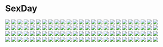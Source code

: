 # SexDay
![](https://konachan.com/image/76190c7acb97d7fec2a16e900f5081ff/Konachan.com%20-%20166633%20cherry_blossoms%20flowers%20japanese_clothes%20katana%20long_hair%20natsume_k%20original%20petals%20red_eyes%20ribbons%20sword%20weapon%20white_hair.jpg)
![](https://konachan.com/jpeg/6619daa2447d1258fc71e98694be8a00/Konachan.com%20-%20162042%20brown_hair%20green_eyes%20kanbe_kotori%20key%20long_hair%20rewrite%20ribbons%20school_uniform%20visualart.jpg)
![](https://konachan.com/jpeg/2848c790ebf1d07bf9bcb6a616e76fe4/Konachan.com%20-%20241242%20all_male%20armor%20au_ra%20bodysuit%20dark_skin%20final_fantasy%20final_fantasy_xiv%20gloves%20headdress%20horns%20magic%20male%20momoko_%28momopoco%29%20purple_eyes%20signed%20staff.jpg)
![](https://konachan.com/image/da2c917f2acf54e3b33d84c542cd04fd/Konachan.com%20-%2035333%20minakami_sakuya%20sister_princess.jpg)
![](https://konachan.com/image/95a937559532b3758df340cd26c06536/Konachan.com%20-%20141094%20amagi_yukiko%20glasses%20persona%20persona_4%20soejima_shigenori%20watermark.jpg)
![](https://konachan.com/jpeg/9c7567fea2668c99ef299255c5b03cfe/Konachan.com%20-%20294925%20beckzawachi%20cape%20gray_eyes%20gray_hair%20katana%20long_hair%20magic%20original%20polychromatic%20sword%20weapon.jpg)
![](https://konachan.com/image/a4573d9494e28007313800cea083fd69/Konachan.com%20-%20279777%20anthropomorphism%20aqua_eyes%20bra%20breasts%20erect_nipples%20gray_hair%20open_shirt%20panties%20ponytail%20satou_satoru%20shirt%20short_hair%20underwear%20watermark.jpg)
![](https://konachan.com/image/466e504b43aaeac27b584ab4f878ce2e/Konachan.com%20-%2018553%20mii%20popotan%20poyoyon_rokku.jpg)
![](https://konachan.com/jpeg/55e36ca6666c353728b94d792ccc2f29/Konachan.com%20-%2084743%202girls%20atelier_rorona%20atelier_totori%20black_hair%20brown_eyes%20brown_hair%20dress%20gloves%20hat%20kishida_mel%20long_hair.jpg)
![](https://konachan.com/jpeg/8a78e7d5c238af3685a3e46061e2c7ed/Konachan.com%20-%20233719%20ass_grab%20blush%20bra%20breasts%20brown_hair%20game_cg%20male%20moonstone%20nipples%20panties%20panty_pull%20purple_hair%20sex%20short_hair%20skirt%20skirt_lift%20underwear%20wet.jpg)
![](https://konachan.com/image/a2615dbd1890428fdda5bc690f3a11ef/Konachan.com%20-%20228717%20breasts%20brown_hair%20clouds%20genderswap%20gloves%20gun%20hat%20long_hair%20mccree_%28overwatch%29%20overwatch%20qi_kou%20weapon%20yellow_eyes.jpg)
![](https://konachan.com/image/5b19bb64b6789a69652e8a2fb16a370a/Konachan.com%20-%20189317%20blood%20el-zheng%20gun_gale_online%20monochrome%20shinon_%28sao%29%20short_hair%20sketch%20sword_art_online.jpg)
![](https://konachan.com/jpeg/df4732640e342b03b0907067228091e6/Konachan.com%20-%20269560%20animal_ears%20auko%20bikini_top%20blue_hair%20bunny_ears%20flat_chest%20green_eyes%20long_hair%20original%20signed%20skirt%20skull%20twintails.jpg)
![](https://konachan.com/image/ea2a0385455e8baded9637c6a0f59a1b/Konachan.com%20-%20244609%20ass%20barefoot%20brown_hair%20coca_cola%20drink%20duzie_e%20long_hair%20original%20panties%20underwear%20yellow_eyes.jpg)
![](https://konachan.com/jpeg/975a4fae8e4c2625df41bf69848cf590/Konachan.com%20-%20288164%20aegis_%28takunomi%29%20bikini_top%20blonde_hair%20blush%20breasts%20green_eyes%20original%20pointed_ears%20takunomi%20third-party_edit%20undressing%20wet%20white.jpg)
![](https://konachan.com/image/5a1c36e485d8f26de9d7b62dc152d7c5/Konachan.com%20-%20112503%20group%20hatsune_miku%20kagamine_len%20kagamine_rin%20kuwahara_souta%20male%20nanase_kanon%20train%20vocaloid.jpg)
![](https://konachan.com/jpeg/a7e870337dae3fc1a7b4c032856c8059/Konachan.com%20-%2020466%20ayu_%28hachimitsu_to_clover%29%20hachimitsu_to_clover.jpg)
![](https://konachan.com/image/c88feb71591271b8c4186efb6949ac47/Konachan.com%20-%20258598%20blonde_hair%20blue_hair%20japanese_clothes%20kimono%20long_hair%20pipimi%20pop_team_epic%20popuko%20scan%20shrine%20umeki_aoi.jpg)
![](https://konachan.com/jpeg/08d30b729d507fbb2312cb3724173032/Konachan.com%20-%20289000%20building%20original%20pink_hair%20school_uniform%20shrine%20tomok1%20water.jpg)
![](https://konachan.com/jpeg/fd4465380a75c703dc7c62ce81962795/Konachan.com%20-%20268097%20anthropomorphism%20boots%20forest%20kemono_friends%20long_hair%20ogata_tank%20orange_hair%20orangutan_%28kemono_friends%29%20signed%20tree%20water%20waterfall.jpg)
![](https://konachan.com/image/97b3c0505b603872dc541ea093c80853/Konachan.com%20-%20177480%20bed%20green_hair%20kagiyama_hina%20tagme%20touhou%20yadokari_genpachirou.jpg)
![](https://konachan.com/image/c322c5ba07ec25942f0d5bd14850a7dd/Konachan.com%20-%2084618%20blue_hair%20blush%20braids%20chirosuke%20dress%20fang%20gray_hair%20green_eyes%20group%20long_hair%20maid%20orange_hair%20red_eyes%20ribbons%20skirt%20sky%20touhou%20vampire%20white_hair.jpg)
![](https://konachan.com/image/0c215d5897b377858e260c7a5b75fbbe/Konachan.com%20-%20152314%20animal%20bell%20book%20bow%20breasts%20cat%20catgirl%20cleavage%20gloves%20gray_eyes%20kanzeon%20long_hair%20original%20purple_hair%20skirt%20stars%20tail%20teddy_bear%20thighhighs.jpg)
![](https://konachan.com/image/679dc660e4903d45b74f9c173bc34362/Konachan.com%20-%2022720%20blue_eyes%20bow%20fuyou_kaede%20headband%20orange_hair%20school_uniform%20shuffle.jpg)
![](https://konachan.com/jpeg/3566e7f8ae6565c8220fd2cfad4b9309/Konachan.com%20-%20231799%20blush%20boots%20breasts%20censored%20gloves%20long_hair%20navel%20nopan%20ponytail%20pussy%20red_hair%20spread_legs%20thighhighs%20tony_guisado%20wet%20yellow_eyes%20yoko_littner.jpg)
![](https://konachan.com/image/8c144e1278504ce178c82629bb7d8b2d/Konachan.com%20-%20105750%20all_male%20aqua_eyes%20blonde_hair%20blue_hair%20dress%20eyepatch%20kagamine_len%20kaito%20kamui_gakupo%20male%20purple_eyes%20purple_hair%20trap%20vocaloid%20yellow_eyes.jpg)
![](https://konachan.com/image/461eb80efadb715d6de0c4ee762ce4d3/Konachan.com%20-%20276432%20animal%20clouds%20combat_vehicle%20food%20forest%20landscape%20original%20panties%20reflection%20ruins%20scenic%20sion005%20skirt%20tree%20underwear%20water%20wolf%20wolfgirl.jpg)
![](https://konachan.com/image/e94d163dcebeccf21ab85a9c0f49c561/Konachan.com%20-%2091310%20christmas%20hatsune_miku%20vocaloid.jpg)
![](https://konachan.com/jpeg/08056af3e36f8bcecb1d4533b4293332/Konachan.com%20-%20244133%20bikini_top%20blush%20breasts%20brown_eyes%20brown_hair%20cape%20christmas%20gloves%20hat%20long_hair%20misaki_kurehito%20navel%20nipples%20santa_costume%20santa_hat%20scan%20shorts.jpg)
![](https://konachan.com/image/6f1ef85248474e77b8c4933898a7369b/Konachan.com%20-%20220431%20kirisame_marisa%20risutaru%20touhou.jpg)
![](https://konachan.com/image/735a6a82a3a5903bd1b785021c5f4885/Konachan.com%20-%2048180%20rozen_maiden%20suigintou.jpg)
![](https://konachan.com/image/58ce27c04262038fafd890e283ca3249/Konachan.com%20-%2081561%20baldr_sky%20giga%20jpeg_artifacts%20minatosoft%20tagme.jpg)
![](https://konachan.com/image/0ced394c27668de4ff4a211ac7447783/Konachan.com%20-%2027871%20ef%20ef_a_fairy_tale_of_the_two%20shindou_chihiro%20shindou_kei.jpg)
![](https://konachan.com/image/de64865fe0ba17780fcfd427eb791e92/Konachan.com%20-%20207914%20barefoot%20blonde_hair%20blue_eyes%20boku_wa_tomodachi_ga_sukunai%20breasts%20kashiwazaki_sena%20naked_shirt%20no_bra%20open_shirt%20panties%20underwear%20un_s.jpg)
![](https://konachan.com/jpeg/07d9a24a3d03380414df4f5aeed417ee/Konachan.com%20-%20121389%207th_dragon%20breasts%20brown_eyes%20brown_hair%20building%20city%20cleavage%20flowers%20long_hair%20rooftop%20sky%20sunset%20tagme.jpg)
![](https://konachan.com/image/f204538da8cbdc1c1d8835a930f76376/Konachan.com%20-%20306957%20autumn%20chinese_clothes%20ji_dao_ji%20male%20original%20spring%20summer%20winter.jpg)
![](https://konachan.com/image/65f2f4e7c6fe4e0347519f30a8a15cad/Konachan.com%20-%2012032%20beach%20bikini%20blue_hair%20catgirl%20food%20fruit%20green_hair%20popsicle%20red_eyes%20red_hair%20skintight%20swimsuit%20tagme%20tail%20water%20watermelon%20wings%20yellow_eyes.jpg)
![](https://konachan.com/jpeg/dd930d70277a20eb2d9062d3d6664be9/Konachan.com%20-%20253724%202girls%20bicolored_eyes%20black_hair%20blonde_hair%20blue_eyes%20braids%20chinese_clothes%20chinese_dress%20kim_eb%20original%20petals%20short_hair%20signed.jpg)
![](https://konachan.com/image/6bec6eabf37ac067ef7286011c67068e/Konachan.com%20-%20131092%202girls%20kamishirasawa_keine%20monochrome%20touhou%20ukyo_rst%20yagokoro_eirin.jpg)
![](https://konachan.com/jpeg/465d88276833a0767f6a45eadd3a064c/Konachan.com%20-%2053771%20blazblue%20noel_vermillion%20transparent%20vector.jpg)
![](https://konachan.com/jpeg/f02c211f56620c466daa217e4bca24fc/Konachan.com%20-%20139573%20crying%20fujikawa_runa%20game_cg%20hatsukoi_1_1%20hug%20morino_yukino.jpg)
![](https://konachan.com/image/5c1cef43269c912bdc9e6467a6b9fbf9/Konachan.com%20-%20208585%20ayase_eri%20blonde_hair%20blue_eyes%20breasts%20cherry%20cleavage%20drink%20food%20fruit%20hoodie%20love_live%21_school_idol_project%20necklace%20ponytail%20regition%20wristwear.jpg)
![](https://konachan.com/image/6c841ed3eff7e2ce8dd9baf18a37ec1d/Konachan.com%20-%20276704%202girls%20ass%20bath%20bathtub%20black_hair%20blonde_hair%20breasts%20brown_eyes%20cropped%20fang%20food%20fruit%20long_hair%20natsuki_teru%20nude%20original%20short_hair%20towel%20water.jpg)
![](https://konachan.com/image/db33408e5c5caeb33b11f4a36131ff97/Konachan.com%20-%20243495%20animal%20aqua_eyes%20bell%20breasts%20cherry_blossoms%20flowers%20green_hair%20irie_%28masaki%29%20japanese_clothes%20kochiya_sanae%20long_hair%20miko%20petals%20snake%20touhou.jpg)
![](https://konachan.com/image/4ff926c0d647b15e4cadbf2e6528eab9/Konachan.com%20-%20291085%20building%20clouds%20nobody%20original%20scenic%20sky%20skyrick9413%20sunset.jpg)
![](https://konachan.com/image/283999d3bbc42944bd8491ef7590eaca/Konachan.com%20-%20100499%20black_hair%20brown_eyes%20houraisan_kaguya%20japanese_clothes%20long_hair%20moon%20side_b%20touhou.jpg)
![](https://konachan.com/image/f30bd7eef5ea10cce6922c04850f2d53/Konachan.com%20-%20100983%20corrector_yui%20hamada_youho%20shinozaki_ai%20thighhighs.jpg)
![](https://konachan.com/image/f6e3702c1f2b1fb17d75c3fff94af12b/Konachan.com%20-%2012941%20kamishiro_rin%20kazetsubaki_kuriko%20komatsu_eiji%20kurioka_maiho%20maburaho%20miyama_yuna%20shikimori_kazuki.jpg)
![](https://konachan.com/jpeg/3a922245c3c40807bdfd7d25dbb99d9e/Konachan.com%20-%2027891%20suzumiya_haruhi%20suzumiya_haruhi_no_yuutsu%20white.jpg)
![](https://konachan.com/image/77a7e47c2e4cb95e782896d81fd3b98e/Konachan.com%20-%2052904%20okama%20polychromatic.jpg)
![](https://konachan.com/image/2adde5f8cd3542c2f6309aff59032291/Konachan.com%20-%2018199%20blonde_hair%20red_eyes%20scrapped_princess%20steyr.jpg)
![](https://konachan.com/jpeg/fe09dfedfda08f6db6b298a87c689aaa/Konachan.com%20-%20149371%20aete_mushisuru_kimi_to_no_mirai_%7Erelay_broadcast%7E%20alcot%20game_cg%20hug%20kiss%20male%20misaki_souka%20tagme_%28artist%29.jpg)
![](https://konachan.com/image/4581cc058c540e93b8483ac2d8781b4b/Konachan.com%20-%20131665%20bikini%20breasts%20brown_hair%20cleavage%20original%20range_murata%20short_hair%20swimsuit%20thighhighs%20white.jpg)
![](https://konachan.com/jpeg/40af6f636e1aa11514b608dc604ac927/Konachan.com%20-%20256993%201000-chan%202girls%2047agdragon%20bell%20bikini%20blue_hair%20bow%20clouds%20long_hair%20navel%20necklace%20oizumi%20purima%20red_eyes%20ribbons%20short_hair%20sky%20swimsuit%20water.jpg)
![](https://konachan.com/image/06bbc875003b065d6af92d0939c033a1/Konachan.com%20-%20222226%202girls%20aqua_eyes%20bikini%20black_hair%20blonde_hair%20blue%20bow%20breasts%20cleavage%20garter%20red_eyes%20short_hair%20swimsuit%20takao_%28kancolle%29%20tebi_%28tbd11%29.jpg)
![](https://konachan.com/image/cdc20334a2f3c67d14449ad950406e66/Konachan.com%20-%2026033%20blue_hair%20blush%20green_eyes%20kamisama_no_yado%21%20long_hair%20manami_kurawashi%20necklace%20skirt%20thighhighs%20watermark%20white_cyc%20zoom_layer.jpg)
![](https://konachan.com/image/20f3498e2aa4ce85957ceb646677ba40/Konachan.com%20-%2018797%20blonde_hair%20blue_eyes%20brown_eyes%20brown_hair%20mireille_bouquet%20noir%20yuumura_kirika.jpg)
![](https://konachan.com/image/03a996f50f611e0857c0d66609015688/Konachan.com%20-%20193325%20animal%20cat%20nobody%20original%20scenic%20takashi_araki%20train%20watermark.jpg)
![](https://konachan.com/image/abe7f7117b346b246a96582e8d4a1d87/Konachan.com%20-%20196841%20anthropomorphism%20aqua_eyes%20bodysuit%20cape%20gloves%20headdress%20kantai_collection%20mitsuki%20white_hair%20wo-class_aircraft_carrier.jpg)
![](https://konachan.com/image/bd012eb5470a0ef4c9d7ebab6430a207/Konachan.com%20-%20214604%20bicolored_eyes%20brown_hair%20close%20dress%20headdress%20long_hair%20rozen_maiden%20suiseiseki%20totsuka_%28kapadaizin%29.jpg)
![](https://konachan.com/jpeg/aa363d1c5baad3889c16f0f4d65fe985/Konachan.com%20-%20289606%20annin_doufu%20ichinose_shiki%20idolmaster%20idolmaster_cinderella_girls%20idolmaster_cinderella_girls_starlight_stage%20ninomiya_asuka.jpg)
![](https://konachan.com/jpeg/f0ce3e1ef503f908f896a7b9dc0b107b/Konachan.com%20-%20158933%20aoi_matsuri%20blush%20breasts%20censored%20game_cg%20koutaro%20navel%20nipples%20penis%20sex%20tropical_kiss%20twinkle.jpg)
![](https://konachan.com/image/ee775678028e1c5c54a1f5d66f99d4df/Konachan.com%20-%20208932%20ass%20bra%20breasts%20bunnygirl%20cameltoe%20catgirl%20cleavage%20glasses%20group%20halloween%20horns%20kamo_3%20miko%20open_shirt%20pantyhose%20tail%20underwear%20weapon%20witch.jpg)
![](https://konachan.com/image/3a7599e0ccb41689ee01ba0e1faca013/Konachan.com%20-%2045640%20animal_ears%20doggirl%20hakurei_reimu%20izayoi_sakuya%20kirisame_marisa%20maid%20morujii%20remilia_scarlet%20touhou%20vampire%20witch%20yukkuri_shiteitte_ne.jpg)
![](https://konachan.com/jpeg/6c24f713838492f931b6d90463ab42be/Konachan.com%20-%20167067%20aqua_hair%20blue_eyes%20hatsune_miku%20long_hair%20microphone%20nanase_eka%20skirt%20tie%20twintails%20vocaloid%20zoom_layer.jpg)
![](https://konachan.com/jpeg/062e0f8d7952c3e89d7a883ca5cce7d5/Konachan.com%20-%20288527%20animal%20blush%20bottle_miku%20close%20fish%20hatsune_miku%20remimim%20vocaloid%20water.jpg)
![](https://konachan.com/jpeg/00b5ce8fc3f6f21a2a6fa41a4517d0f8/Konachan.com%20-%20231892%202girls%20aliasing%20hibike%21_euphonium%20kousaka_reina%20oumae_kumiko%20sbel02%20signed.jpg)
![](https://konachan.com/jpeg/6424d37ae4e1a9f6971238848aaa4e25/Konachan.com%20-%20180181%20black_hair%20blue_eyes%20bow%20game_cg%20headband%20koi_shichi_yo%20kurahashi_kanae%20long_hair%20saxasa_kisuk%20school_uniform%20skirt%20snack_factory%20thighhighs.jpg)
![](https://konachan.com/jpeg/e2d6c0e75cb82b4f077ff34090b0ddd5/Konachan.com%20-%20302317%20fate_grand_order%20fate_%28series%29%20meizi_%28sakura_umeko28%29%20nero_claudius_%28fate%29.jpg)
![](https://konachan.com/image/ca3314da1732ee96837c0e7bfcdba49c/Konachan.com%20-%20185601%20armor%20black_hair%20blonde_hair%20dragon%20edenfox%20fang%20gloves%20green_eyes%20gun%20long_hair%20original%20red_eyes%20red_hair%20staff%20sword%20thighhighs%20weapon.jpg)
![](https://konachan.com/image/d4b3464934707cec725b42281d18c7fe/Konachan.com%20-%2051075%20k-on%21%20kotobuki_tsumugi.jpg)
![](https://konachan.com/image/68116c6232fdbac81f9f9cb11a0c91bb/Konachan.com%20-%20180846%20animal%20bird%20black_hair%20blue_eyes%20brown_hair%20cape%20dress%20feathers%20fire%20gloves%20long_hair%20male%20red_eyes%20short_hair%20stagain%20sword%20thighhighs%20weapon.jpg)
![](https://konachan.com/image/20fc9643e43bb031ec52f5e3796a0f93/Konachan.com%20-%2028834%20aika_s_granzchesta%20akira_e_ferrari%20alice_carroll%20alicia_florence%20aria%20aria_pokoteng%20athena_glory%20hime_m_granzchesta%20maa%20mizunashi_akari%20water%20wet.jpg)
![](https://konachan.com/image/42647a565610e69e016f201a700aa8d1/Konachan.com%20-%20202719%20aimedz%20animal_ears%20black_hair%20breasts%20cleavage%20cropped%20foxgirl%20league_of_legends%20long_hair%20magic%20multiple_tails%20tail%20yellow_eyes.jpg)
![](https://konachan.com/image/ecdf50fc95d28728ba5e0f7db51809d1/Konachan.com%20-%2096553%20animal_ears%20blonde_hair%20kanchou_%28karaja%29%20panties%20strike_witches%20tail%20underwear%20uniform.jpg)
![](https://konachan.com/image/b9ad8c9a4388f6e1227aa07763297240/Konachan.com%20-%20187345%20anthropomorphism%20blonde_hair%20blue_eyes%20breasts%20gloves%20gun%20hat%20long_hair%20panties%20pepsimen%20torn_clothes%20underboob%20underwear%20uniform%20weapon.jpg)
![](https://konachan.com/jpeg/7c402d37fc47e0f34274d6fe4bf2942a/Konachan.com%20-%20245707%20anus%20ass%20blindfold%20breasts%20cum%20gray_hair%20janong%20nier%20nier%3A_automata%20nude%20penis%20pussy%20sex%20short_hair%20spread_legs%20uncensored%20waifu2x.jpg)
![](https://konachan.com/jpeg/fcac2ac2c3830a1955fb729ae9137ce9/Konachan.com%20-%20175512%20bra%20chiisana_kanojo_no_sayokyoku%20feng%20game_cg%20green_eyes%20hellrun%20long_hair%20moriya_mizuka%20orange_hair%20panties%20underwear%20undressing.jpg)
![](https://konachan.com/image/811956b7c44651e2f44e66a7ab6f87e4/Konachan.com%20-%20151328%20bow%20fujishima-01%20motorcycle%20sword%20tagme%20thighhighs%20weapon.jpg)
![](https://konachan.com/image/5ca0f450899b0e095b88acc12124f522/Konachan.com%20-%20152081%20animal%20aqua_eyes%20bow%20christmas%20finding_neverland_online%20gloves%20gray_hair%20hat%20nardack%20night%20short_hair%20snow%20thighhighs%20tree.jpg)
![](https://konachan.com/image/0104d754ca655e0307dde10d856bd875/Konachan.com%20-%209967%20clamp%20ichihara_yuuko%20japanese_clothes%20kimono%20mokona%20xxxholic.jpg)
![](https://konachan.com/image/094611bbdd8af8e347f6ba4e616e52d0/Konachan.com%20-%2011620%20puchimon%20tagme.jpg)
![](https://konachan.com/image/570dfc017909280bbefa164952126dbe/Konachan.com%20-%20145195%20animal%20black_hair%20blood%20bow%20braids%20cat%20cat_smile%20fish%20flowers%20heart%20kaenbyou_rin%20long_hair%20pink_hair%20red_hair%20reiuji_utsuho%20rose%20short_hair%20touhou.jpg)
![](https://konachan.com/image/c9eb9ab1163e8cb8e160a8858257d30e/Konachan.com%20-%20146888%20loli%20original%20soine%20tagme.jpg)
![](https://konachan.com/jpeg/abeea55cf4af93f3f4673d2285b138fe/Konachan.com%20-%20289067%20all_male%20animal_ears%20bandaid%20blood%20male%20nurse%20oncha%20original%20short_hair%20trap%20watermark.jpg)
![](https://konachan.com/image/13350e8d0b49a1aa945b021c56e40332/Konachan.com%20-%20241036%20bikini%20breasts%20cleavage%20clouds%20long_hair%20murata_isshin%20nia_teppelin%20swimsuit%20tengen_toppa_gurren_lagann.jpg)
![](https://konachan.com/image/d327c30b9d2ee2b0a3b0f70f069ff0ed/Konachan.com%20-%2026021%20angel%20arina_tanemura%20brown_eyes%20brown_hair%20dress%20kamikaze_kaitou_jeanne%20kusakabe_maron%20ribbons%20watermark%20wings.jpg)
![](https://konachan.com/image/96080acc1cb38af9771e45fb79a8d8b8/Konachan.com%20-%2022178%20ai_yori_aoshi%20sakuraba_aoi.jpg)
![](https://konachan.com/image/3a1f2f79d10dec144880a61fcd62f857/Konachan.com%20-%20227224%20aliasing%20animal%20aqua_eyes%20dress%20fish%20headdress%20kousaka_honoka%20love_live%21_school_idol_project%20orange_hair%20shiina_kuro%20underwater%20water.jpg)
![](https://konachan.com/jpeg/b2c2d29af6997820c3aebd1a5bdb915a/Konachan.com%20-%20235796%202girls%20barefoot%20black_eyes%20black_hair%20book%20cage%20gray_hair%20knife%20long_hair%20original%20school_uniform%20short_hair%20skirt%20vocaloid%20waifu2x%20watermark%20weapon.jpg)
![](https://konachan.com/image/9464eccadcfe13d701e0318980186201/Konachan.com%20-%2075088%20landscape%20lineage_2%20nobody%20scenic%20sky%20tagme.jpg)
![](https://konachan.com/image/c2c9b6bcbe4de5455e37495d7f624ef2/Konachan.com%20-%20193527%20aoyama_nanami%20blush%20brown_hair%20christmas%20headband%20sakura-sou_no_pet_na_kanojo%20scarf%20snow%20tree%20uiu%20winter%20yellow_eyes.jpg)
![](https://konachan.com/image/28722a3d7635f1c28e31d9025dd1736e/Konachan.com%20-%20199576%20ass%20breasts%20chibi%20cleavage%20dress%20jpeg_artifacts%20miyauchi_airisu%20nude%20open_shirt%20panties%20shiwasu_horio%20skirt%20skirt_lift%20suzuki_kasumi%20towel%20underwear.jpg)
![](https://konachan.com/image/f32c833cdf9698c6c2cf03e2c53f5874/Konachan.com%20-%2032522%20fuyou_kaede%20nerine%20nishimata_aoi%20pointed_ears%20primula%20shuffle.jpg)
![](https://konachan.com/jpeg/95ecbd768398a4b8ec79d784e2a5f5b5/Konachan.com%20-%20285825%20animal_ears%20apron%20blush%20fang%20foxgirl%20japanese_clothes%20loli%20miko%20omuretsu%20orange_eyes%20orange_hair%20senko%20short_hair%20signed%20tail%20waifu2x.jpg)
![](https://konachan.com/image/b1dd925f752d5d43946729422469be69/Konachan.com%20-%2062751%20tagme.jpg)
![](https://konachan.com/image/c8722a08c072d52d63f8254fb14ba868/Konachan.com%20-%20152930%20eevee%20espeon%20flareon%20glaceon%20jolteon%20leafeon%20pashikiso%20pokemon%20umbreon%20vaporeon.jpg)
![](https://konachan.com/image/f3596c59d6be23e336f6598bf269e330/Konachan.com%20-%20248589%20blonde_hair%20blush%20breasts%20drink%20elbow_gloves%20fate_grand_order%20fate_%28series%29%20gloves%20jeanne_d%27arc_alter%20jeanne_d%27arc_%28fate%29%20long_hair%20yaman%20yellow_eyes.jpg)
![](https://konachan.com/jpeg/97e514c0a0c66a65d31a858ba57ab9a6/Konachan.com%20-%20290492%20ass%20breasts%20dungeon_and_fighter%20googoogaagaa%20green_eyes%20knight_%28dnf%29%20nipples%20panties%20panty_pull%20pink_hair%20reflection%20sunglasses%20topless%20underwear%20wet.jpg)
![](https://konachan.com/image/07ae25a2e262ad3e4d0490f94440bb19/Konachan.com%20-%20126454%20dress%20tagme%20touhou%20toyosatomimi_no_miko%20umami%20weapon.jpg)
